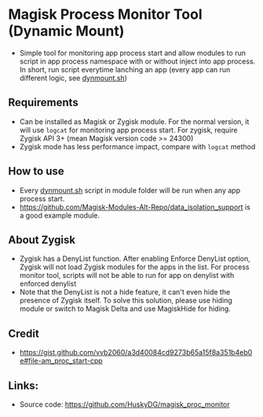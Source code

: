 # Magisk Process Monitor Tool (Dynamic Mount)

- Simple tool for monitoring app process start and allow modules to run script in app process namespace with or without inject into app process. In short, run script everytime lanching an app (every app can run different logic, see [dynmount.sh](./magisk-module/dynmount.sh))

## Requirements

- Can be installed as Magisk or Zygisk module. For the normal version, it will use `logcat` for monitoring app process start. For zygisk, require Zygisk API 3+ (mean Magisk version code >= 24300)
- Zygisk mode has less performance impact, compare with `logcat` method

## How to use

- Every [dynmount.sh](./magisk-module/dynmount.sh) script in module folder will be run when any app process start.
- <https://github.com/Magisk-Modules-Alt-Repo/data_isolation_support> is a good example module.

## About Zygisk

- Zygisk has a DenyList function. After enabling Enforce DenyList option, Zygisk will not load Zygisk modules for the apps in the list. For process monitor tool, scripts will not be able to run for app on denylist with enforced denylist
- Note that the DenyList is not a hide feature, it can't even hide the presence of Zygisk itself. To solve this solution, please use hiding module or switch to Magisk Delta and use MagiskHide for hiding.

## Credit

- <https://gist.github.com/vvb2060/a3d40084cd9273b65a15f8a351b4eb0e#file-am_proc_start-cpp>

## Links:

- Source code: https://github.com/HuskyDG/magisk_proc_monitor
